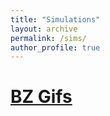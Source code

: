 ```yaml
---
title: "Simulations"
layout: archive
permalink: /sims/
author_profile: true
---
```



<h1> 
<a href = "/BZgifs/" > BZ Gifs </a>
</h1>
